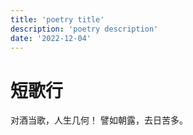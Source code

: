 ```yaml
---
title: 'poetry title'
description: 'poetry description'
date: '2022-12-04'
---
```


# 短歌行

对酒当歌，人生几何！
譬如朝露，去日苦多。
